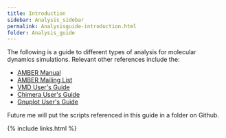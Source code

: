 ```yaml
---
title: Introduction
sidebar: Analysis_sidebar
permalink: Analysisguide-introduction.html
folder: Analysis_guide
---
```


<link rel="stylesheet" href="css/theme-purple.css">

The following is a guide to different types of analysis for molecular dynamics
simulations.
Relevant other references include the:
* [AMBER Manual](http://ambermd.org/doc12/Amber18.pdf)
* [AMBER Mailing List](http://archive.ambermd.org/)
* [VMD User's Guide](http://www.ks.uiuc.edu/Research/vmd/current/ug/)
* [Chimera User's Guide](https://www.cgl.ucsf.edu/chimera/docs/UsersGuide/)
* [Gnuplot User's Guide](http://www.gnuplot.info/docs_5.0/gnuplot.pdf)

Future me will put the scripts referenced in this guide in a folder on Github.

{% include links.html %}
